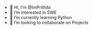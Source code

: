 - 👋 Hi, I’m @ImPrithibi
- 👀 I’m interested in SWE
- 🌱 I’m currently learning Python
- 💞️ I’m looking to collaborate on Projects

<!---
ImPrithibi/ImPrithibi is a ✨ special ✨ repository because its `README.md` (this file) appears on your GitHub profile.
You can click the Preview link to take a look at your changes.
--->
